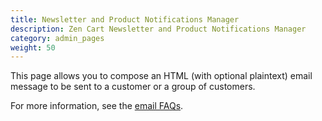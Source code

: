 ```yaml
---
title: Newsletter and Product Notifications Manager 
description: Zen Cart Newsletter and Product Notifications Manager 
category: admin_pages
weight: 50
---
```


This page allows you to compose an HTML (with optional plaintext) email message to be sent to a customer or a group of customers.

For more information, see the [email FAQs](/user/email/).
